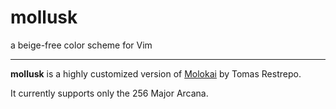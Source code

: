 # mollusk

a beige-free color scheme for Vim

---

**mollusk** is a highly customized version of [Molokai](https://github.com/tomasr/molokai) by Tomas Restrepo.

It currently supports only the 256 Major Arcana.
